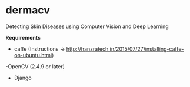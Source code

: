 # dermacv
Detecting Skin Diseases using Computer Vision and Deep Learning	

**Requirements**

- caffe (Instructions -> http://hanzratech.in/2015/07/27/installing-caffe-on-ubuntu.html)

-OpenCV (2.4.9 or later)

- Django 

